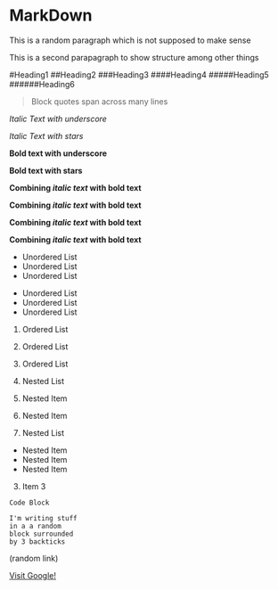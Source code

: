 # MarkDown

This is a random paragraph
which is not supposed to make
sense

This is a second parapagraph
to show structure
among other things

#Heading1
##Heading2
###Heading3
####Heading4
#####Heading5
######Heading6

>Block quotes
span across
many lines

_Italic Text with underscore_

*Italic Text with stars*

__Bold text with underscore__

**Bold text with stars**

**Combining *italic text* with bold text**

__Combining _italic text_ with bold text__

**Combining _italic text_ with bold text**

__Combining *italic text* with bold text__

- Unordered List
- Unordered List
- Unordered List

* Unordered List
* Unordered List
* Unordered List

1. Ordered List
2. Ordered List
3. Ordered List

1. Nested List
  1. Nested Item
  2. Nested Item
2. Nested List
  * Nested Item
  * Nested Item
  * Nested Item
3. Item 3

`Code Block`

```
I'm writing stuff
in a a random
block surrounded
by 3 backticks
```

(random link)

[Visit Google!](http://www.google.com)
